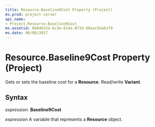```yaml
---
title: Resource.Baseline9Cost Property (Project)
ms.prod: project-server
api_name:
- Project.Resource.Baseline9Cost
ms.assetid: 6604632e-6c3e-614a-873d-60aac5eab1f9
ms.date: 06/08/2017
---
```



# Resource.Baseline9Cost Property (Project)

Gets or sets the baseline cost for a **Resource**. Read/write **Variant**.


## Syntax

 _expression_. **Baseline9Cost**

 _expression_ A variable that represents a **Resource** object.


